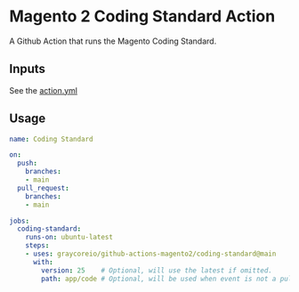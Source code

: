 # Magento 2 Coding Standard Action

A Github Action that runs the Magento Coding Standard.

## Inputs

See the [action.yml](./action.yml)

## Usage

```yml
name: Coding Standard

on:
  push:
    branches:
    - main
  pull_request:
    branches:
    - main

jobs:
  coding-standard:
    runs-on: ubuntu-latest
    steps:
    - uses: graycoreio/github-actions-magento2/coding-standard@main
      with:
        version: 25    # Optional, will use the latest if omitted.
        path: app/code # Optional, will be used when event is not a pull request.
```
